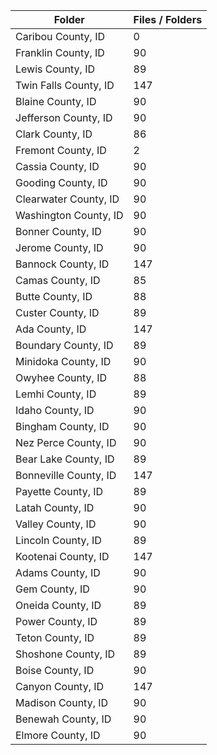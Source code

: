 | Folder                |   Files / Folders |
|-----------------------|-------------------|
| Caribou County, ID    |                 0 |
| Franklin County, ID   |                90 |
| Lewis County, ID      |                89 |
| Twin Falls County, ID |               147 |
| Blaine County, ID     |                90 |
| Jefferson County, ID  |                90 |
| Clark County, ID      |                86 |
| Fremont County, ID    |                 2 |
| Cassia County, ID     |                90 |
| Gooding County, ID    |                90 |
| Clearwater County, ID |                90 |
| Washington County, ID |                90 |
| Bonner County, ID     |                90 |
| Jerome County, ID     |                90 |
| Bannock County, ID    |               147 |
| Camas County, ID      |                85 |
| Butte County, ID      |                88 |
| Custer County, ID     |                89 |
| Ada County, ID        |               147 |
| Boundary County, ID   |                89 |
| Minidoka County, ID   |                90 |
| Owyhee County, ID     |                88 |
| Lemhi County, ID      |                89 |
| Idaho County, ID      |                90 |
| Bingham County, ID    |                90 |
| Nez Perce County, ID  |                90 |
| Bear Lake County, ID  |                89 |
| Bonneville County, ID |               147 |
| Payette County, ID    |                89 |
| Latah County, ID      |                90 |
| Valley County, ID     |                90 |
| Lincoln County, ID    |                89 |
| Kootenai County, ID   |               147 |
| Adams County, ID      |                90 |
| Gem County, ID        |                90 |
| Oneida County, ID     |                89 |
| Power County, ID      |                89 |
| Teton County, ID      |                89 |
| Shoshone County, ID   |                89 |
| Boise County, ID      |                90 |
| Canyon County, ID     |               147 |
| Madison County, ID    |                90 |
| Benewah County, ID    |                90 |
| Elmore County, ID     |                90 |